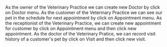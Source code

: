 As the owner of the Veterinary Practice we can create new Doctor by click on Doctor menu.
As the customer of the Veterinary Practice we can see our pet in the schedule for next appointment by click on Appointment menu.
As the receptionist of the Veterinary Practice, we can create new appointment for customer by click on Appointment menu and then click new appointment.
As the doctor of the Veterinary Pratice, we can record visit history of a customer's pet by click on Visit and then click new visit.
